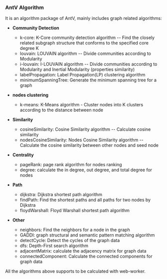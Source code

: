 ### AntV Algorithm

It is an algorithm package of AntV, mainly includes graph related algorithms:
- **Community Detection**
  - k-core: K-Core community detection algorithm -- Find the closely related subgraph structure that conforms to the specified core degree K
  - louvain: LOUVAIN algorithm -- Divide communities according to Modularity
  - i-louvain: I-LOUVAIN algorithm -- Divide communities according to Modularity and Inertial Modularity (properties similarity)
  - labelPropagation: Label Propagation(LP) clustering algorithm
  - minimumSpanningTree: Generate the minimum spanning tree for a graph

- **nodes clustering**
  - k-means: K-Means algorithm - Cluster nodes into K clusters according to the distance between node

- **Similarity**
  - cosineSimilarity: Cosine Similarity algorithm -- Calculate cosine similarity
  - nodesCosineSimilarity: Nodes Cosine Similarity algorithm -- Calculate the cosine similarity between other nodes and seed node

- **Centrality**
  - pageRank: page rank algorithm for nodes ranking
  - degree: calculate the in degree, out degree, and total degree for nodes

- **Path**
  - dijkstra: Dijkstra shortest path algorithm
  - findPath: Find the shortest paths and all paths for two nodes by Dijkstra
  - floydWarshall: Floyd Warshall shortest path algorithm

- **Other**
  - neighbors: Find the neighbors for a node in the graph
  - GADDI: graph structural and semantic pattern matching algorithm
  - detectCycle: Detect the cycles of the graph data
  - dfs: Depth-First search algorithm
  - adjacentMatrix: calculate the adjacency matrix for graph data
  - connectedComponent: Calculate the connected components for graph data

All the algorithms above supports to be calculated with web-worker.